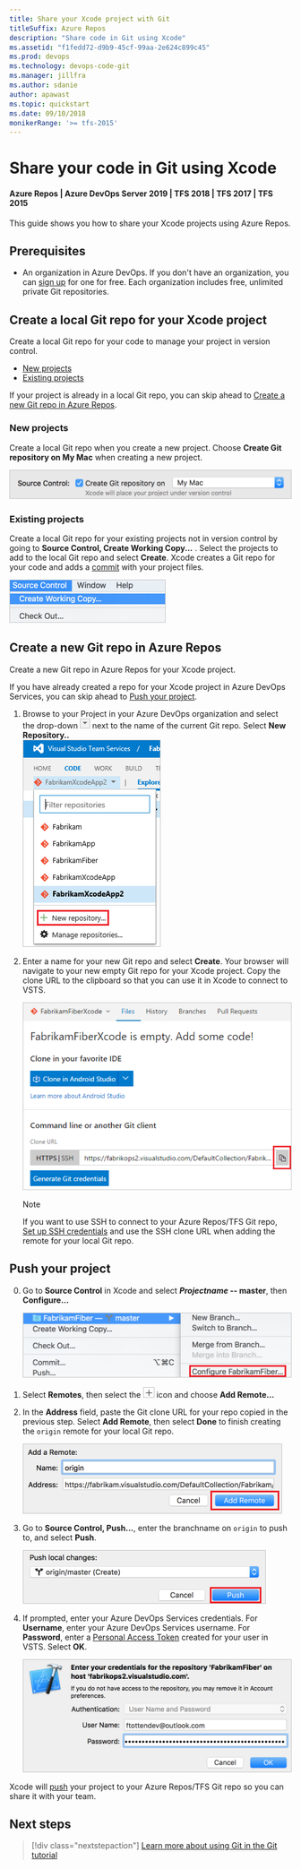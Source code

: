 ```yaml
---
title: Share your Xcode project with Git
titleSuffix: Azure Repos
description: "Share code in Git using Xcode"
ms.assetid: "f1fedd72-d9b9-45cf-99aa-2e624c899c45"
ms.prod: devops
ms.technology: devops-code-git 
ms.manager: jillfra
ms.author: sdanie
author: apawast
ms.topic: quickstart
ms.date: 09/10/2018
monikerRange: '>= tfs-2015'
---
```



#  Share your code in Git using Xcode
#### Azure Repos | Azure DevOps Server 2019 | TFS 2018 | TFS 2017 | TFS 2015

This guide shows you how to share your Xcode projects using Azure Repos. 

## Prerequisites

* An organization in Azure DevOps. If you don't have an organization, you can [sign up](../../organizations/accounts/create-organization.md) for one for free. Each organization includes free, unlimited private Git repositories.

## Create a local Git repo for your Xcode project

Create a local Git repo for your code to manage your project in version control. 

* [New projects](#new-projects)
* [Existing projects](#existing-projects)

If your project is already in a local Git repo, you can skip ahead to [Create a new Git repo in Azure Repos](#create-a-new-git-repo-in-azure-repos).

### New projects

Create a local Git repo when you create a new project. Choose **Create Git repository on My Mac** when creating a new project. 

![Create a Git repo at the time of Xcode project creation](_img/share-your-code-in-git-xcode/xcodenewproject.png)

### Existing projects

Create a local Git repo for your existing projects not in version control by going to **Source Control, Create Working Copy...** . Select the projects to add to the local Git repo and select **Create**. Xcode creates a Git repo for your code and adds a [commit](commits.md) with your project files.

![Add a local Git repo to an existing Xcode project](_img/share-your-code-in-git-xcode/xcodecreateworkingcopy.png)

## Create a new Git repo in Azure Repos

Create a new Git repo in Azure Repos for your Xcode project. 

If you have already created a repo for your Xcode project in Azure DevOps Services, you can skip ahead to [Push your project](#push-your-project).

1. Browse to your Project in your Azure DevOps organization and select the drop-down ![Azure DevOps Services drop-down picker](_img/share-your-code-in-git-xcode/vsts_drop_down_arrow.png) next to the name of the current Git repo. Select **New Repository..**  
   ![Create a new Git repo in Azure DevOps Services](_img/share-your-code-in-git-xcode/newrepo.png)

2. Enter a name for your new Git repo and select **Create**. Your browser will navigate to your new empty Git repo for your Xcode project. Copy the clone URL to the clipboard so that you can use it in Xcode to connect to VSTS.  

   ![Copy the clone URL for your new Git repo](_img/share-your-code-in-git-xcode/newrepocopycloneurl.png)

   > [!NOTE]
   > If you want to use SSH to connect to your Azure Repos/TFS Git repo, [Set up SSH credentials](use-ssh-keys-to-authenticate.md) and use the SSH clone URL when adding the remote for your local Git repo.

## Push your project

0. Go to **Source Control** in Xcode and select **_Projectname_ -- master**, then **Configure...**  

   ![Configure your Xcode Git project settings](_img/share-your-code-in-git-xcode/xcodeconfigureproject.png)

1. Select **Remotes**, then select the ![plus](_img/share-your-code-in-git-xcode/xcodeplusicon.png) icon and choose **Add Remote...**

2. In the **Address** field, paste the Git clone URL for your repo copied in the previous step. Select **Add Remote**, then select **Done** to finish creating the `origin` remote for your local Git repo.  

   ![Add a remote to the local Git repo for your Xcode project to connect to Azure DevOps Services](_img/share-your-code-in-git-xcode/xcodeaddremote2.png)

3. Go to **Source Control, Push...**, enter the branchname on `origin` to push to, and select **Push**.

   ![Push your Xcode project to Azure DevOps Services](_img/share-your-code-in-git-xcode/xcodepushtomaster.png)

4. If prompted, enter your Azure DevOps Services credentials. For **Username**, enter your Azure DevOps Services username. For **Password**, enter a [Personal Access Token](../../organizations/accounts/use-personal-access-tokens-to-authenticate.md) created for your user in VSTS. Select **OK**. 

   ![Authenticate using personal access tokens](_img/share-your-code-in-git-xcode/xcodeauthentication.png)

Xcode will [push](pushing.md) your project to your Azure Repos/TFS Git repo so you can share it with your team.

## Next steps

> [!div class="nextstepaction"]
> [Learn more about using Git in the Git tutorial](gitworkflow.md)



